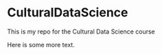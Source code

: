 # CulturalDataScience

This is my repo for the Cultural Data Science course

Here is some more text.
